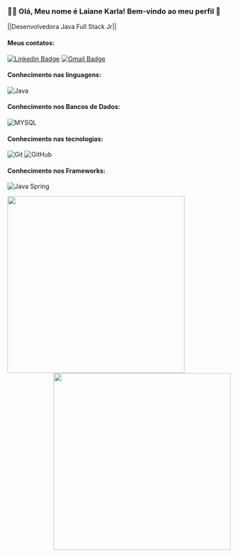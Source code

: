### :man_technologist: Olá, Meu nome é Laiane Karla! Bem-vindo ao meu perfil 👋 

||Desenvolvedora Java Full Stack Jr||

#### Meus contatos:
[![Linkedin Badge](https://img.shields.io/badge/-LinkedIn-blue?style=flat-square&logo=Linkedin&logoColor=white&link=https:https://www.linkedin.com/in/laiane-silva-781134195/)](https://www.linkedin.com/in/laiane-silva-781134195/)
[![Gmail Badge](https://img.shields.io/badge/-Gmail-c14438?style=flat-square&logo=Gmail&logoColor=white&link=mailto:lannekarla03@gmail.com)](lannekarla03@gmail.com)

#### Conhecimento nas linguagens:
![Java](https://img.shields.io/badge/Java-ED8B00?style=for-the-badge&logo=java&logoColor=white)
<!--![HTML5](https://img.shields.io/badge/HTML5-E34F26?style=for-the-badge&logo=html5&logoColor=white)
![CSS3](https://img.shields.io/badge/-CSS3-000000?style=flat&logo=css3)
![JavaScript](https://img.shields.io/badge/JavaScript-323330?style=for-the-badge&logo=javascript&logoColor=F7DF1E)-->

#### Conhecimento nos Bancos de Dados:
![MYSQL](https://img.shields.io/badge/MySQL-00000F?style=for-the-badge&logo=mysql&logoColor=white)

#### Conhecimento nas tecnologias:
![Git](https://img.shields.io/badge/-Git-222222?style=flat&logo=git&logoColor=F05032)
![GitHub](https://img.shields.io/badge/-GitHub-222222?style=flat&logo=github&logoColor=181717)
<!--![Docker](https://img.shields.io/badge/-Docker-black?style=flat-square&logo=docker) -->

#### Conhecimento nos Frameworks:
<!-- ![Bootstrap](https://img.shields.io/badge/-Bootstrap-563D7C?style=flat-square&logo=bootstrap)
![Angular](https://img.shields.io/badge/-Angular-DD0031?style=flat-square&logo=angular) -->
![Java Spring](https://img.shields.io/badge/-Spring-222222?style=flat&logo=spring&logoColor=6DB33F)

<img align="left"  width="400px" src="https://github-readme-stats.vercel.app/api/top-langs/?username=Laianekarla&layout=compact&theme=vision-friendly-dark" />
 <img align="right" width="400px" src="https://github-readme-stats.vercel.app/api?username=Laianekarla&show_icons=true,css&layout=compact&theme=vision-friendly-dark" />

